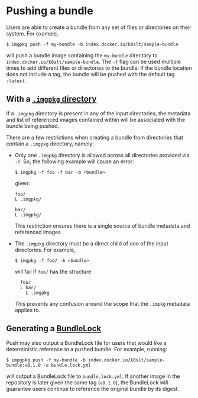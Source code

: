 # Pushing a bundle

Users are able to create a bundle from any set of files or directories on their
system. For example,

`$ imgpkg push -f my-bundle -b index.docker.io/k8slt/sample-bundle`

will push a bundle image containing the `my-bundle` directory to `index.docker.io/k8slt/sample-bundle`.
The `-f` flag can be used multiple times to add different files or
directories to the bundle. If the bundle location does not include a tag, the
bundle will be pushed with the default tag `:latest`.

## With a [`.imgpkg` directory](resources.md#imgpkg-directory)
If a `.imgpkg` directory is present in any of the input directories, the metadata and
list of referenced images contained within will be associated with the bundle being pushed.

There are a few restrictions when creating a bundle from directories that
contain a `.imgpkg` directory, namely:

* Only one `.imgpkg` directory is allowed across all directories provided via
  `-f`. So, the following example will cause an error:

  `$ imgpkg -f foo -f bar -b <bundle>`

  given:

  ```
  foo/
  L .imgpkg/

  bar/
  L .imgpkg/
  ```

  This restriction ensures there is a single source of bundle metadata and
 referenced images

* The `.imgpkg` directory must be a direct child of one of the input
  directories. For example,

  `$ imgpkg -f foo/ -b <bundle>`

  will fail if `foo/` has the structure

  ```
    foo/
    L bar/
      L .imgpkg
  ```
  This prevents any confusion around the scope that the `.impkg`
  metadata applies to.

## Generating a [BundleLock](resources.md#bundlelock)

Push may also output a BundleLock file for users that would like a
deterministic reference to a pushed bundle. For example, running:

`$ impgpkg push -f my-bundle -b index.docker.io/k8slt/sample-bundle:v0.1.0 -o
bundle.lock.yml`

will output a BundleLock file to `bundle.lock.yml`. If another image in the repository is
later given the same tag (`v0.1.0`), the BundleLock will guarantee users continue to reference the
original bundle by its digest.

